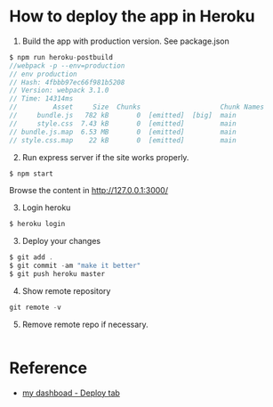 # How to deploy the app in Heroku
1. Build the app with production version. See package.json

```js
$ npm run heroku-postbuild
//webpack -p --env=production
// env production
// Hash: 4fbbb97ec66f981b5208
// Version: webpack 3.1.0
// Time: 14314ms
//         Asset     Size  Chunks                    Chunk Names
//     bundle.js   782 kB       0  [emitted]  [big]  main
//     style.css  7.43 kB       0  [emitted]         main
// bundle.js.map  6.53 MB       0  [emitted]         main
// style.css.map    22 kB       0  [emitted]         main
```
2. Run express server if the site works properly.
```js
$ npm start
```   
Browse the content in http://127.0.0.1:3000/

3. Login heroku

```js
$ heroku login
```

3. Deploy your changes

```js
$ git add .
$ git commit -am "make it better"
$ git push heroku master
```
4. Show remote repository
   
```js
git remote -v
```

5. Remove remote repo if necessary.
```js

```

# Reference
- [my dashboad - Deploy tab](https://dashboard.heroku.com/apps/react-hirokoymj/deploy/heroku-git)